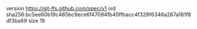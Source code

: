 version https://git-lfs.github.com/spec/v1
oid sha256:bc5ee60b19c485bc9ece6f47094fb45ffbacc4f328f6346a287a181f8df3ba69
size 19
